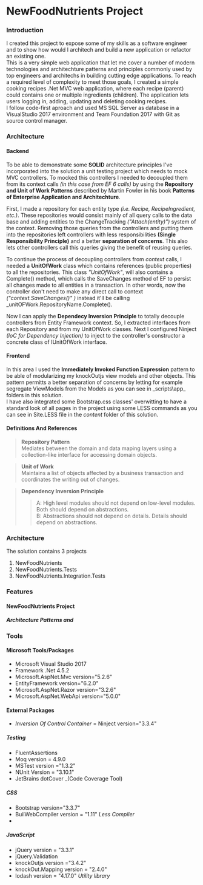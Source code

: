 # NewFoodNutrients Project

### Introduction

I created this project to expose some of my skills as a software engineer and to show how would I architech and build a new application or refactor an existing one.  
This is a very simple web application that let me cover a number of modern technologies and architechture patterns and principles commonly used by top engineers and architechs in building cutting edge applications.
To reach a required level of complexity to meet those goals, I created a simple cooking recipes .Net MVC web application, where each recipe (parent) could contains one or multiple ingredients (children).  The application lets users logging in, adding, updating and deleting cooking recipes.  
I follow code-first aproach and used MS SQL Server as database in a VisualStudio 2017 environment and Team Foundation 2017 with Git as source control manager.

### Architecture
#### Backend
To be able to demonstrate some __SOLID__ architecture principles I've incorporated into the solution a unit testing project which needs to mock MVC controllers.  To mocked this controllers I needed to decoupled them from its context calls _(in this case from EF 6 calls)_ by using the __Repository and Unit of Work Patterns__ described by Martin Fowler in his book __Patterns of Enterprise Application and Architechture__. 

First, I made a repository for each entity type _(i.e. Recipe, RecipeIngredient, etc.)_.  These repositories would consist mainly of all query calls to the data base and adding entities to the ChangeTracking _("Attach(entity)")_ system of the context.  Removing those queries from the controllers and putting them into the repositories left controllers with less responsibilities __(Single Responsibility Principle)__ and a better __separation of concerns__.  This also lets other controllers call this queries giving the benefit of reusing queries. 

To continue the process of decoupling controllers from _context_ calls, I needed a __UnitOfWork__ class which contains references (public properties) to all the repositories.  This class _"UnitOfWork"_, will also contains a Complete() method, which calls the SaveChanges method of EF to persist all changes made to all entities in a transaction. In other words, now the controller don't need to make any direct call to context _("context.SaveChanges()" )_ instead it'll be calling _unitOFWork.RepositoryName.Complete().  

Now I can apply the __Dependecy Inversion Principle__ to totally decouple controllers from Entity Framework context.  So, I extracted interfaces from each Repository and from my UnitOfWork classes.  Next I configured Ninject _(IoC for Dependency Injection)_ to inject to the controller's constructor a concrete class of IUnitOfWork interface.  
#### Frontend
In this area I used the __Immediately Invoked Function Expression__ pattern to be able of modularizing my knockOutjs view models and other objects.  This pattern permitts a better separation of concerns by letting for example segregate ViewModels from the Models as you can see in _scripts\app\_ folders in this solution.  
I have also integrated some Bootstrap.css classes' overwitting to have a standard look of all pages in the project using some LESS commands as you can see in Site.LESS file in the _content_ folder of this solution.   
#### Definitions And References
> __Repository Pattern__  
> Mediates between the domain and data maping layers using a collection-like interface for accessing domain objects.

>__Unit of Work__  
>Maintains a list of objects affected by a business transaction and coordinates the writing out of changes.	

>__Dependency Inversion Principle__  
>> A: High level modules should not depend on low-level modules. Both should depend on abstractions.  
>> B: Abstractions should not depend on details.  Details should depend on abstractions.




### Architecture

The solution contains 3 projects
1. NewFoodNutrients
2. NewFoodNutrients.Tests
3. NewFoodNutrients.Integration.Tests
### Features
#### NewFoodNutrients Project
##### Architecture Patterns and 



### Tools

#### Microsoft Tools/Packages
- Microsoft Visual Studio 2017
- Framework .Net 4.5.2
- Microsoft.AspNet.Mvc version="5.2.6"
- EntityFramework version="6.2.0"
- Microsoft.AspNet.Razor version="3.2.6"
- Microsoft.AspNet.WebApi version="5.0.0"

#### External Packages
-   _Inversion Of Control Container_ = Ninject version="3.3.4"  


##### Testing
-	FluentAssertions
-	Moq version =  4.9.0
-	MSTest version ="1.3.2"
-	NUnit Version = "3.10.1"
-	JetBrains dotCover _(Code Coverage Tool)

##### CSS
- Bootstrap version="3.3.7"
- BuilWebCompiler	version = "1.11" _Less Compiler_
- 

##### JavaScript
- jQuery version = "3.3.1"
- jQuery.Validation 
- knockOutjs version ="3.4.2"
- knockOut.Mapping version = "2.4.0"
- lodash version = "4.17.0" _Utility library_



